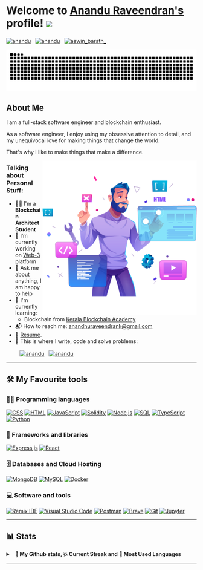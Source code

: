 # Welcome to [Anandu Raveendran's](https://anandhuraveendran.github.io/) profile! <a href="https://www.aswinbarath.me/"><img src="https://media.giphy.com/media/hvRJCLFzcasrR4ia7z/giphy.gif" width="25px"></a>

<a href="https://in.linkedin.com/in/anandu-raveendran-851424187" target="_blank"><img align="center" src="https://raw.githubusercontent.com/rahuldkjain/github-profile-readme-generator/master/src/images/icons/Social/linked-in-alt.svg" alt="anandu" height="30" width="40" /></a>
&nbsp;
<a href="https://twitter.com/SplendSpy" target="_blank"><img align="center" src="https://raw.githubusercontent.com/rahuldkjain/github-profile-readme-generator/master/src/images/icons/Social/twitter.svg" alt="anandu" height="30" width="40" /></a>
&nbsp;
<a href="https://www.instagram.com/splend_spy/" target="_blank"><img align="center" src="https://raw.githubusercontent.com/rahuldkjain/github-profile-readme-generator/master/src/images/icons/Social/instagram.svg" alt="aswin_barath_" height="30" width="40" /></a>
&nbsp;

<picture>
  <source
    media="(prefers-color-scheme: dark)"
    srcset="github-user-contribution.svg"
  />
  <source
    media="(prefers-color-scheme: light)"
    srcset="github-user-contribution.svg"
  />
  <img
    alt="github contribution grid snake animation"
    src="github-user-contribution.svg"
  />
</picture>

## About Me

I am a full-stack software engineer and blockchain enthusiast.

As a software engineer, I enjoy using my obsessive attention to detail, and my unequivocal love for making things that change the world.

That's why I like to make things that make a difference.

<img align="right" alt="GIF" src="coding.png" width="408" height="408" />


### Talking about Personal Stuff:

- 👨‍🎓 I'm a **Blockchain Architect Student**
- 🔭 I’m currently working on [Web-3](https://github.com/anandhuRaveendran/Certi-React) platform
- 💬 Ask me about anything, I am happy to help
- 🌱 I'm currently learning:
  - Blockchain from [Kerala Blockchain Academy](https://github.com/Kerala-Blockchain-Academy)
- 📬 How to reach me: [anandhuraveendrank@gmail.com](mailto:anandhuraveendrank@gmail.com)
- 📝 [Resume](https://drive.google.com/file/d/1Nr0sS8mrvGy-O85oALiIr3GwxRh-dY0_/view?usp=sharing).
- 💪 This is where I write, code and solve problems:

&nbsp;&nbsp;&nbsp;&nbsp;&nbsp;&nbsp;&nbsp;&nbsp;
<a href="https://github.com/anandhuRaveendran" target="_blank"><img align="center" src="https://raw.githubusercontent.com/rahuldkjain/github-profile-readme-generator/master/src/images/icons/Social/github.svg" alt="anandu" height="30" width="40" /></a>
&nbsp;
<a href="https://www.hackerrank.com/profile/anandhuraveendr1" target="_blank"><img align="center" src="https://raw.githubusercontent.com/rahuldkjain/github-profile-readme-generator/master/src/images/icons/Social/hackerrank.svg" alt="anandu" height="30" width="40" /></a>
&nbsp;

---

## 🛠️ My Favourite tools

### 👨‍💻 Programming languages

<p>
    <a href="#"><img alt="CSS" src="https://img.shields.io/badge/CSS-1572B6.svg?logo=css3&logoColor=white"></a>
    <a href="#"><img alt="HTML" src="https://img.shields.io/badge/HTML-E34F26.svg?logo=html5&logoColor=white"></a>
    <a href="#"><img alt="JavaScript" src="https://img.shields.io/badge/JavaScript-F7DF1E.svg?logo=javascript&logoColor=black"></a>
    <a href="#"><img alt="Solidity" src="https://img.shields.io/badge/Solidity-Solidity"></a>
    <a href="#"><img alt="Node.js" src="https://img.shields.io/badge/Node.js-43853D.svg?logo=node.js&logoColor=white"></a>
    <a href="#"><img alt="SQL" src="https://custom-icon-badges.herokuapp.com/badge/SQL-025E8C.svg?logo=database&logoColor=white"></a>
    <a href="#"><img alt="TypeScript" src="https://img.shields.io/badge/TypeScript-007ACC.svg?logo=typescript&logoColor=white"></a>
    <a href="#"><img alt="Python" src="https://img.shields.io/badge/Python-14354C.svg?logo=python&logoColor=white"></a>

</p>

### 🧰 Frameworks and libraries

<p>
    <a href="#"><img alt="Express.js" src="https://img.shields.io/badge/Express.js-404d59.svg?logo=express&logoColor=white"></a>
    <a href="#"><img alt="React" src="https://img.shields.io/badge/React-20232a.svg?logo=react&logoColor=%2361DAFB"></a>
</p>

### 🗄️ Databases and Cloud Hosting

<p>
    <a href="#"><img alt="MongoDB" src ="https://img.shields.io/badge/MongoDB-4ea94b.svg?logo=mongodb&logoColor=white"></a>
    <a href="#"><img alt="MySQL" src="https://img.shields.io/badge/MySQL-00f.svg?logo=mysql&logoColor=white"></a>
    <a href="#"><img alt="Docker" src="https://img.shields.io/badge/Docker-docker"></a>

</p>

### 💻 Software and tools

<p>
    <a href="#"><img alt="Remix IDE" src="https://img.shields.io/badge/Remix-remix"></a>
    <a href="#"><img alt="Visual Studio Code" src="https://img.shields.io/badge/Visual%20Studio%20Code-0078d7.svg?logo=visual-studio-code&logoColor=white"></a>
    <a href="#"><img alt="Postman" src="https://img.shields.io/badge/Postman-FF6C37?logo=postman&logoColor=white"></a>
    <a href="#"><img alt="Brave" src="https://img.shields.io/badge/-Brave-FB542B?logo=brave&logoColor=white"></a>
    <a href="#"><img alt="Git" src="https://img.shields.io/badge/Git-F05033.svg?logo=git&logoColor=white"></a>
    <a href="#"><img alt="Jupyter" src="https://img.shields.io/badge/Jupyter-F37626.svg?logo=Jupyter&logoColor=white"></a>
</p>

---

## 📊 Stats
<details>
  <summary>&nbsp;&nbsp;<b>👾 My Github stats, 💥 Current Streak and 📢 Most Used Languages</summary>
  <br/>
	<a href="https://github.com/anuraghazra/github-readme-stats" title="Go to Source"><img alt="Anandu's Github Stats" src="https://denvercoder1-github-readme-stats.vercel.app/api?username=anandhuRaveendran&show_icons=true&count_private=true&theme=react&border=61dafb&hide_border=true" height="172px"/></a>
	<a href="https://github.com/anuraghazra/github-readme-stats" title="Go to Source"><img alt="Anandu's Top Languages" src="https://github-readme-stats.vercel.app/api/top-langs/?username=anandhuRaveendran&langs_count=6&layout=compact&theme=react&hide_border=true&border_color=61dafb&hide=Jupyter%20Notebook,html,css,scss,pug,ruby,php,shell" height="172px"/></a>
  <br/>
  <br/>
  ⚠ <b>Note:</b> Top languages is only a metric of the languages my public code consists of and doesn't reflect experience or skill level.

<p align=center>
  <a href="https://git.io/streak-stats" title="Go to Source">
    <img alt="AswinBarath's Streak" src="https://github-readme-streak-stats.herokuapp.com/?user=anandhuRaveendran&theme=react&border=61dafb" height="192px"/>
  </a>
</p>
<br />
</details>


---
